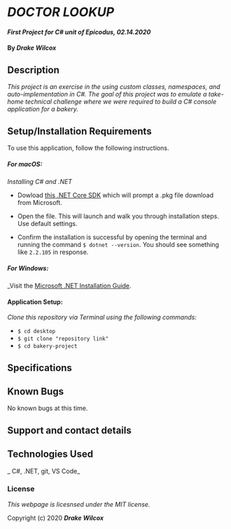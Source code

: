 # _DOCTOR LOOKUP_

#### _First Project for C# unit of Epicodus, 02.14.2020_

#### By _**Drake Wilcox**_

## Description

_This project is an exercise in the using custom classes, namespaces, and auto-implementation in C#. The goal of this project was to emulate a take-home technical challenge where we were required to build a C# console application for a bakery._

## Setup/Installation Requirements

To use this application, follow the following instructions. 

##### For macOS: 

_Installing C# and .NET_

* Dowload [this .NET Core SDK](https://dotnet.microsoft.com/download/thank-you/dotnet-sdk-2.2.106-macos-x64-installer) which will prompt a .pkg file download from Microsoft.

* Open the file. This will launch and walk you through installation steps. Use default settings. 

* Confirm the installation is successful by opening the terminal and running the command ``$ dotnet --version``. You should see something like ``2.2.105`` in response.

##### For Windows: 
_Visit the [Microsoft .NET Installation Guide](https://docs.microsoft.com/en-us/dotnet/framework/install/).

#### Application Setup:
_Clone this repository via Terminal using the following commands:_
* ``$ cd desktop``
* ``$ git clone "repository link" ``
* ``$ cd bakery-project``

## Specifications



## Known Bugs
No known bugs at this time. 

## Support and contact details

## Technologies Used

_ C#, .NET, git, VS Code_

### License

*This webpage is licesnsed under the MIT license.*

Copyright (c) 2020 **_Drake Wilcox_**